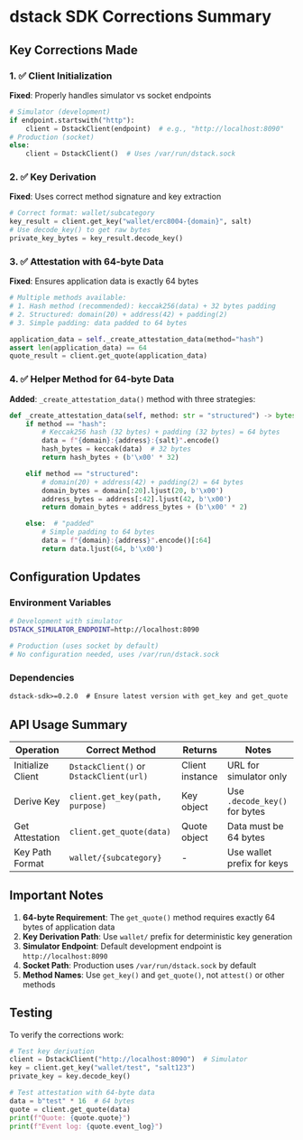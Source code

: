 # dstack SDK Corrections Summary

## Key Corrections Made

### 1. ✅ Client Initialization
**Fixed**: Properly handles simulator vs socket endpoints
```python
# Simulator (development)
if endpoint.startswith("http"):
    client = DstackClient(endpoint)  # e.g., "http://localhost:8090"
# Production (socket)
else:
    client = DstackClient()  # Uses /var/run/dstack.sock
```

### 2. ✅ Key Derivation
**Fixed**: Uses correct method signature and key extraction
```python
# Correct format: wallet/subcategory
key_result = client.get_key("wallet/erc8004-{domain}", salt)
# Use decode_key() to get raw bytes
private_key_bytes = key_result.decode_key()
```

### 3. ✅ Attestation with 64-byte Data
**Fixed**: Ensures application data is exactly 64 bytes
```python
# Multiple methods available:
# 1. Hash method (recommended): keccak256(data) + 32 bytes padding
# 2. Structured: domain(20) + address(42) + padding(2)
# 3. Simple padding: data padded to 64 bytes

application_data = self._create_attestation_data(method="hash")
assert len(application_data) == 64
quote_result = client.get_quote(application_data)
```

### 4. ✅ Helper Method for 64-byte Data
**Added**: `_create_attestation_data()` method with three strategies:

```python
def _create_attestation_data(self, method: str = "structured") -> bytes:
    if method == "hash":
        # Keccak256 hash (32 bytes) + padding (32 bytes) = 64 bytes
        data = f"{domain}:{address}:{salt}".encode()
        hash_bytes = keccak(data)  # 32 bytes
        return hash_bytes + (b'\x00' * 32)

    elif method == "structured":
        # domain(20) + address(42) + padding(2) = 64 bytes
        domain_bytes = domain[:20].ljust(20, b'\x00')
        address_bytes = address[:42].ljust(42, b'\x00')
        return domain_bytes + address_bytes + (b'\x00' * 2)

    else:  # "padded"
        # Simple padding to 64 bytes
        data = f"{domain}:{address}".encode()[:64]
        return data.ljust(64, b'\x00')
```

## Configuration Updates

### Environment Variables
```bash
# Development with simulator
DSTACK_SIMULATOR_ENDPOINT=http://localhost:8090

# Production (uses socket by default)
# No configuration needed, uses /var/run/dstack.sock
```

### Dependencies
```txt
dstack-sdk>=0.2.0  # Ensure latest version with get_key and get_quote
```

## API Usage Summary

| Operation | Correct Method | Returns | Notes |
|-----------|---------------|---------|-------|
| Initialize Client | `DstackClient()` or `DstackClient(url)` | Client instance | URL for simulator only |
| Derive Key | `client.get_key(path, purpose)` | Key object | Use `.decode_key()` for bytes |
| Get Attestation | `client.get_quote(data)` | Quote object | Data must be 64 bytes |
| Key Path Format | `wallet/{subcategory}` | - | Use wallet prefix for keys |

## Important Notes

1. **64-byte Requirement**: The `get_quote()` method requires exactly 64 bytes of application data
2. **Key Derivation Path**: Use `wallet/` prefix for deterministic key generation
3. **Simulator Endpoint**: Default development endpoint is `http://localhost:8090`
4. **Socket Path**: Production uses `/var/run/dstack.sock` by default
5. **Method Names**: Use `get_key()` and `get_quote()`, not `attest()` or other methods

## Testing

To verify the corrections work:

```python
# Test key derivation
client = DstackClient("http://localhost:8090")  # Simulator
key = client.get_key("wallet/test", "salt123")
private_key = key.decode_key()

# Test attestation with 64-byte data
data = b"test" * 16  # 64 bytes
quote = client.get_quote(data)
print(f"Quote: {quote.quote}")
print(f"Event log: {quote.event_log}")
```